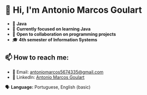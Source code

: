 # 👋 Hi, I'm Antonio Marcos Goulart

- 🌱 **Java**
- 📘 **Currently focused on learning Java**
- 💼 **Open to collaboration on programming projects**
- 🎓 **4th semester of Information Systems**

## 📫 How to reach me:
- 📧 Email: [antoniomarcos5674335@gmail.com](mailto:antoniomarcos5674335@gmail.com)
- 💼 LinkedIn: [Antonio Marcos Goulart](https://www.linkedin.com/in/antôniomarcosgoulart05)

🗣️ **Language:** Portuguese, English (basic)
